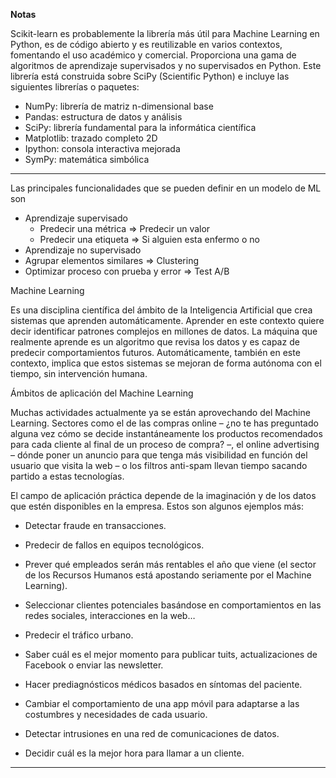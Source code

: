 **Notas**

Scikit-learn es probablemente la librería más útil para Machine Learning en Python, es de código abierto y es reutilizable en varios contextos, fomentando el uso académico y comercial. Proporciona una gama de algoritmos de aprendizaje supervisados y no supervisados en Python.
Este librería está construida sobre SciPy (Scientific Python) e incluye las siguientes librerías o paquetes:

- NumPy: librería de matriz n-dimensional base
- Pandas: estructura de datos y análisis
- SciPy: librería fundamental para la informática científica
- Matplotlib: trazado completo 2D
- Ipython: consola interactiva mejorada
- SymPy: matemática simbólica
---

Las principales funcionalidades que se pueden definir en un modelo de ML son

- Aprendizaje supervisado
  -  Predecir una métrica => Predecir un valor
  -  Predecir una etiqueta => Si alguien esta enfermo o no
- Aprendizaje no supervisado
- Agrupar elementos similares => Clustering
- Optimizar proceso con prueba y error => Test A/B


Machine Learning

Es una disciplina científica del ámbito de la Inteligencia Artificial que crea sistemas que aprenden automáticamente. Aprender en este contexto quiere decir identificar patrones complejos en millones de datos. La máquina que realmente aprende es un algoritmo que revisa los datos y es capaz de predecir comportamientos futuros. Automáticamente, también en este contexto, implica que estos sistemas se mejoran de forma autónoma con el tiempo, sin intervención humana.


Ámbitos de aplicación del Machine Learning

Muchas actividades actualmente ya se están aprovechando del Machine Learning. Sectores como el de las compras online – ¿no te has preguntado alguna vez cómo se decide instantáneamente los productos recomendados para cada cliente al final de un proceso de compra? –, el online advertising – dónde poner un anuncio para que tenga más visibilidad en función del usuario que visita la web – o los filtros anti-spam llevan tiempo sacando partido a estas tecnologías.

El campo de aplicación práctica depende de la imaginación y de los datos que estén disponibles en la empresa. Estos son algunos ejemplos más:


- Detectar fraude en transacciones.

- Predecir de fallos en equipos tecnológicos.

- Prever qué empleados serán más rentables el año que viene (el sector de los Recursos Humanos está apostando seriamente por el Machine Learning).

- Seleccionar clientes potenciales basándose en comportamientos en las redes sociales, interacciones en la web…

- Predecir el tráfico urbano.

- Saber cuál es el mejor momento para publicar tuits, actualizaciones de Facebook o enviar las newsletter.

- Hacer prediagnósticos médicos basados en síntomas del paciente.

- Cambiar el comportamiento de una app móvil para adaptarse a las costumbres y necesidades de cada usuario.

- Detectar intrusiones en una red de comunicaciones de datos.

- Decidir cuál es la mejor hora para llamar a un cliente.
---


